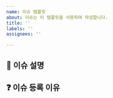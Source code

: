 ```yaml
---
name: 이슈 템플릿
about: 이슈는 이 템플릿을 사용하여 작성합니다.
title: ''
labels: ''
assignees: ''

---
```


## 📝 이슈 설명

## ❓ 이슈 등록 이유
